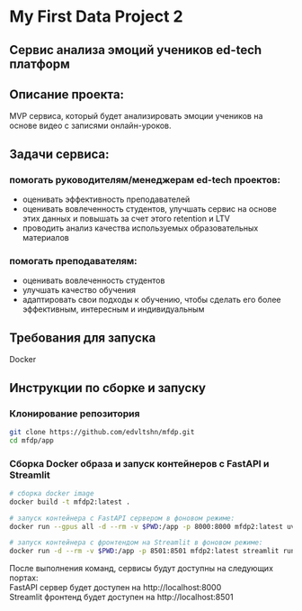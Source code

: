 # My First Data Project 2

## Сервис анализа эмоций учеников ed-tech платформ

## Описание проекта:
MVP сервиса, который будет анализировать эмоции учеников на основе видео с записями онлайн-уроков.

## Задачи сервиса:
### помогать руководителям/менеджерам ed-tech проектов:
- оценивать эффективность преподавателей
- оценивать вовлеченность студентов, улучшать сервис на основе этих данных и повышать за счет этого retention и LTV
- проводить анализ качества используемых образовательных материалов

### помогать преподавателям:
- оценивать вовлеченность студентов
- улучшать качество обучения
- адаптировать свои подходы к обучению, чтобы сделать его более эффективным, интересным и индивидуальным

## Требования для запуска
Docker 

## Инструкции по сборке и запуску

### Клонирование репозитория

```bash
git clone https://github.com/edvltshn/mfdp.git
cd mfdp/app
```

### Сборка Docker образа и запуск контейнеров с FastAPI и Streamlit
```bash
# сборка docker image
docker build -t mfdp2:latest .

# запуск контейнера с FastAPI сервером в фоновом режиме:
docker run --gpus all -d --rm -v $PWD:/app -p 8000:8000 mfdp2:latest uvicorn main:app --host 0.0.0.0 --port 8000

# запуск контейнера с фронтендом на Streamlit в фоновом режиме:
docker run -d --rm -v $PWD:/app -p 8501:8501 mfdp2:latest streamlit run app.py
```

После выполнения команд, сервисы будут доступны на следующих портах:  
FastAPI сервер будет доступен на http://localhost:8000  
Streamlit фронтенд будет доступен на http://localhost:8501  
